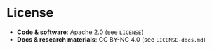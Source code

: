 # License

- **Code & software**: Apache 2.0 (see `LICENSE`)  
- **Docs & research materials**: CC BY-NC 4.0 (see `LICENSE-docs.md`)
